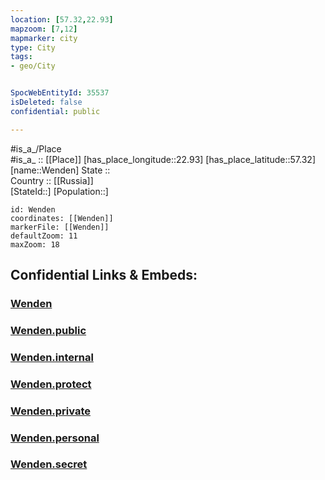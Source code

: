 ```yaml
---
location: [57.32,22.93] 
mapzoom: [7,12] 
mapmarker: city 
type: City
tags:
- geo/City


SpocWebEntityId: 35537
isDeleted: false
confidential: public

---
```

#is_a_/Place  
#is_a_ :: [[Place]] 
[has_place_longitude::22.93] 
[has_place_latitude::57.32] 
[name::Wenden] 
State ::  
Country :: [[Russia]]  
[StateId::] 
[Population::] 



```leaflet
id: Wenden
coordinates: [[Wenden]] 
markerFile: [[Wenden]] 
defaultZoom: 11 
maxZoom: 18
```


## Confidential Links & Embeds: 

### [Wenden](/_Standards/Earth/Continent/Europe/Europe~North/Latvia/Regions~Latvia/Kurzeme/counties~Kurzeme/Talsi/City/Wenden.md) 

### [Wenden.public](/_public/Earth/Continent/Europe/Europe~North/Latvia/Regions~Latvia/Kurzeme/counties~Kurzeme/Talsi/City/Wenden.public.md) 

### [Wenden.internal](/_internal/Earth/Continent/Europe/Europe~North/Latvia/Regions~Latvia/Kurzeme/counties~Kurzeme/Talsi/City/Wenden.internal.md) 

### [Wenden.protect](/_protect/Earth/Continent/Europe/Europe~North/Latvia/Regions~Latvia/Kurzeme/counties~Kurzeme/Talsi/City/Wenden.protect.md) 

### [Wenden.private](/_private/Earth/Continent/Europe/Europe~North/Latvia/Regions~Latvia/Kurzeme/counties~Kurzeme/Talsi/City/Wenden.private.md) 

### [Wenden.personal](/_personal/Earth/Continent/Europe/Europe~North/Latvia/Regions~Latvia/Kurzeme/counties~Kurzeme/Talsi/City/Wenden.personal.md) 

### [Wenden.secret](/_secret/Earth/Continent/Europe/Europe~North/Latvia/Regions~Latvia/Kurzeme/counties~Kurzeme/Talsi/City/Wenden.secret.md)

